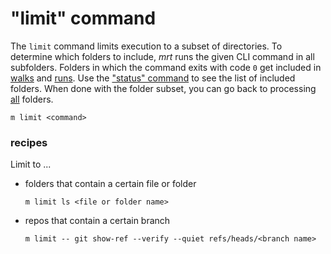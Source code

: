 # "limit" command

The `limit` command limits execution to a subset of directories. To determine
which folders to include, _mrt_ runs the given CLI command in all subfolders.
Folders in which the command exits with code `0` get included in
[walks](walk.md) and [runs](run.md). Use the ["status" command](status.md) to
see the list of included folders. When done with the folder subset, you can go
back to processing [all](all.md) folders.

```
m limit <command>
```

### recipes

Limit to ...

- folders that contain a certain file or folder

  ```
  m limit ls <file or folder name>
  ```

- repos that contain a certain branch

  ```
  m limit -- git show-ref --verify --quiet refs/heads/<branch name>
  ```
